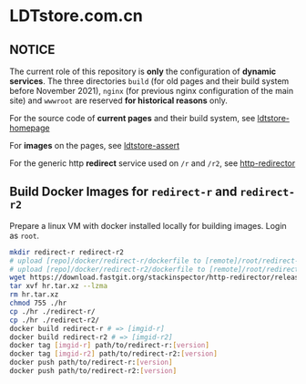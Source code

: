 # LDTstore.com.cn

## NOTICE

The current role of this repository is **only** the configuration of **dynamic services**. The three directories `build` (for old pages and their build system before November 2021), `nginx` (for previous nginx configuration of the main site) and `wwwroot` are reserved **for historical reasons** only.

For the source code of **current pages** and their build system, see [ldtstore-homepage](https://github.com/stackinspector/ldtstore-homepage/)

For **images** on the pages, see [ldtstore-assert](https://github.com/stackinspector/ldtstore-assert/)

For the generic http **redirect** service used on `/r` and `/r2`, see [http-redirector](https://github.com/stackinspector/http-redirector/)

## Build Docker Images for `redirect-r` and `redirect-r2`

Prepare a linux VM with docker installed locally for building images. Login as `root`.

```bash
mkdir redirect-r redirect-r2
# upload [repo]/docker/redirect-r/dockerfile to [remote]/root/redirect-r/dockerfile
# upload [repo]/docker/redirect-r2/dockerfile to [remote]/root/redirect-r2/dockerfile
wget https://download.fastgit.org/stackinspector/http-redirector/releases/download/[version]/http-redirector_[version]_x86_64-unknown-linux-musl.tar.xz -O hr.tar.xz
tar xvf hr.tar.xz --lzma
rm hr.tar.xz
chmod 755 ./hr
cp ./hr ./redirect-r/
cp ./hr ./redirect-r2/
docker build redirect-r # => [imgid-r]
docker build redirect-r2 # => [imgid-r2]
docker tag [imgid-r] path/to/redirect-r:[version]
docker tag [imgid-r2] path/to/redirect-r2:[version]
docker push path/to/redirect-r:[version]
docker push path/to/redirect-r2:[version]
```
